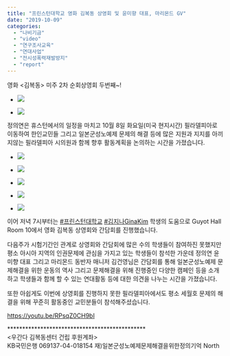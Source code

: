 ```yaml
---
title: "프린스턴대학교 영화 김복동 상영회 및 윤미향 대표, 마리몬드 GV"
date: "2019-10-09"
categories: 
  - "나비기금"
  - "video"
  - "연구조사교육"
  - "연대사업"
  - "전시성폭력재발방지"
  - "report"
---
```


영화 <김복동> 미주 2차 순회상영회 두번째~!

- ![](http://womenandwar.net/kr/wp-content/uploads/2019/10/PA080062-1024x768.jpg)
    
- ![](http://womenandwar.net/kr/wp-content/uploads/2019/10/PA080066-1024x768.jpg)
    

정의연은 휴스턴에서의 일정을 마치고 10월 8일 화요일(미국 현지시간) 필라델피아로 이동하여 한인교민들 그리고 일본군성노예제 문제의 해결 등에 많은 지원과 지지를 아끼지않는 필라델피아 시의원과 함께 향후 활동계획을 논의하는 시간을 가졌습니다.

- ![](http://womenandwar.net/kr/wp-content/uploads/2019/10/71663266_1522034384587642_3785632892508438528_o-768x1024.jpg)
    
- ![](http://womenandwar.net/kr/wp-content/uploads/2019/10/72400685_1522034471254300_6273258708898152448_o-1024x768.jpg)
    
- ![](http://womenandwar.net/kr/wp-content/uploads/2019/10/72067944_1522034424587638_4019863314862440448_o-768x1024.jpg)
    
- ![](http://womenandwar.net/kr/wp-content/uploads/2019/10/20191008_213102-1024x768.jpg)
    
- ![](http://womenandwar.net/kr/wp-content/uploads/2019/10/20191008_214444-1024x768.jpg)
    

이어 저녁 7시부터는 [#프린스턴대학교](https://www.facebook.com/hashtag/%ED%94%84%EB%A6%B0%EC%8A%A4%ED%84%B4%EB%8C%80%ED%95%99%EA%B5%90?source=feed_text&epa=HASHTAG) [#김지나GinaKim](https://www.facebook.com/hashtag/%EA%B9%80%EC%A7%80%EB%82%98ginakim?source=feed_text&epa=HASHTAG) 학생의 도움으로 Guyot Hall Room 10에서 영화 김복동 상영회와 간담회를 진행했습니다.

다음주가 시험기간인 관계로 상영회와 간담회에 많은 수의 학생들이 참여하진 못했지만 평소 아시아 지역의 인권문제에 관심을 가지고 있는 학생들이 참석한 가운데 정의연 윤미향 대표 그리고 마리몬드 동반자 매니저 김건영님은 간담회를 통해 일본군성노예제 문제해결을 위한 운동의 역사 그리고 문제해결을 위해 진행중인 다양한 캠페인 등을 소개하고 학생들과 함께 할 수 있는 연대활동 등에 대한 의견을 나누는 시간을 가졌습니다.

또한 아쉽게도 이번에 상영회를 진행하지 못한 필라델피아에서도 평소 세월호 문제의 해결을 위해 꾸준히 활동중인 교민분들이 참석해주셨습니다.

https://youtu.be/RPsqZ0CH9bI

\*\*\*\*\*\*\*\*\*\*\*\*\*\*\*\*\*\*\*\*\*\*\*\*\*\*\*\*\*\*\*\*\*\*\*\*\*\*\*\*\*\*\*\*\*\*  
<우간다 김복동센터 건립 후원계좌>  
KB국민은행 069137-04-018154 재)일본군성노예제문제해결을위한정의기억 North

